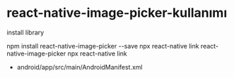 # react-native-image-picker-kullanımı
install library

npm install react-native-image-picker --save
npx react-native link react-native-image-picker
npx react-native link


 * android/app/src/main/AndroidManifest.xml
<uses-permission android:name="android.permission.WRITE_EXTERNAL_STORAGE"/>
